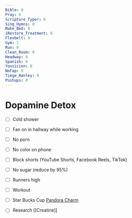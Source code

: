 ```yaml
---
Bible: 0
Pray: 0
Scripture_Typer: 0
Sing_Hymns: 0
Make_Bed: 0
iRestore_Treatment: 0
Flexbelt: 0
Gym: 1
Run: 0
Clean_Room: 0
Headway: 0
Spanish: 0
Yousicion: 0
NoFap: 0
Tiege_Hanley: 0
Pushups: 0
---
```


# Dopamine Detox
- [ ] Cold shower
- [ ] Fan on in hallway while working
- [ ] No porn
- [ ] No color on phone
- [ ] Block shorts (YouTube Shorts, Facebook Reels, TikTok)
- [ ] No sugar (reduce by 95%)
- [ ] Runners high
- [ ] Workout

- [ ] Star Bucks Cup [Pandora Charm](https://us.pandora.net/en/collections/pandora-moments/travel-and-hobby-charms/take-a-break-coffee-cup-charm/797185EN160.html)
- [ ] Research [[Creatine]]